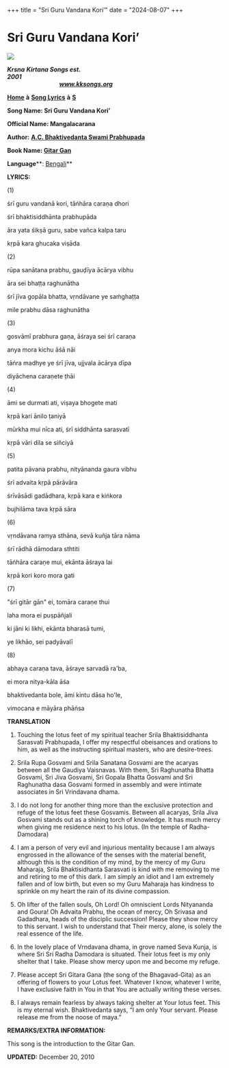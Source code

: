 +++
title = "Sri Guru Vandana Kori’"
date = "2024-08-07"
+++

# Sri Guru Vandana Kori’
**[![](http://kksongs.org/image_files/image002.jpg)](http://kksongs.org/)**

**_Krsna_** **_Kirtana Songs est. 2001_**                                                                                                                                                      **_www.kksongs.org_**

**[Home](http://kksongs.org/)** **à** **[Song Lyrics](http://kksongs.org/lyrics.html)** **à** **[S](http://kksongs.org/songs/song_s.html)**

**Song Name: Sri Guru Vandana Kori’**

**Official Name: Mangalacarana**

**Author:** [**A.C. Bhaktivedanta Swami Prabhupada**](http://kksongs.org/authors/list/acbsp.html)

**Book Name: [Gitar Gan](http://kksongs.org/authors/gitar_gan.html)**

**Language****: [Bengali](http://kksongs.org/language/list/bengali.html)**

**LYRICS:**

(1)

śrī guru vandanā kori, tāńhāra caraṇa dhori

śrī bhaktisiddhānta prabhupāda

āra yata śikṣā guru, sabe vañca kalpa taru

kṛpā kara ghucaka viṣāda

(2)

rūpa sanātana prabhu, gauḍīya ācārya vibhu

āra sei bhaṭṭa raghunātha

śrī jīva gopāla bhatta, vṛndāvane ye saḿghaṭṭa

mile prabhu dāsa raghunātha

(3)

gosvāmī prabhura gaṇa, āśraya sei śrī caraṇa

anya mora kichu āśā nāi

tāńra madhye ye śrī jīva, ujjvala ācārya dīpa

diyāchena caraṇete ṭhāi

(4)

āmi se durmati ati, viṣaya bhogete mati

kṛpā kari ānilo ṭaniyā

mūrkha mui nīca ati, śrī siddhānta sarasvatī

kṛpā vāri dila se siñciyā

(5)

patita pāvana prabhu, nityānanda gaura vibhu

śrī advaita kṛpā pārāvāra

śrīvāsādi gadādhara, kṛpā kara e kińkora

bujhilāma tava kṛpā sāra

(6)

vṛndāvana ramya sthāna, sevā kuñja tāra nāma

śrī rādhā dāmodara sthtiti

tāńhāra caraṇe mui, ekānta āśraya lai

kṛpā kori koro mora gati

(7)

"śrī gitār gān" ei, tomāra caraṇe thui

laha mora ei puṣpāñjali

ki jāni ki likhi, ekānta bharasā tumi,

ye likhāo, sei padyāvalī

(8)

abhaya caraṇa tava, āśraye sarvadā ra'ba,

ei mora nitya-kāla āśa

bhaktivedanta bole, āmi kintu dāsa ho'le,

vimocana e māyāra phāńsa

**TRANSLATION**

1) Touching the lotus feet of my spiritual teacher Srila Bhaktisiddhanta Sarasvati Prabhupada, I offer my respectful obeisances and orations to him, as well as the instructing spiritual masters, who are desire-trees.

2) Srila Rupa Gosvami and Srila Sanatana Gosvami are the acaryas between all the Gaudiya Vaisnavas. With them, Sri Raghunatha Bhatta Gosvami, Sri Jiva Gosvami, Sri Gopala Bhatta Gosvami and Sri Raghunatha dasa Gosvami formed in assembly and were intimate associates in Sri Vrindavana dhama.

3) I do not long for another thing more than the exclusive protection and refuge of the lotus feet these Gosvamis. Between all acaryas, Srila Jiva Gosvami stands out as a shining torch of knowledge. It has much mercy when giving me residence next to his lotus. (In the temple of Radha-Damodara)

4) I am a person of very evil and injurious mentality because I am always engrossed in the allowance of the senses with the material benefit, although this is the condition of my mind, by the mercy of my Guru Maharaja, Srila Bhaktisidhanta Sarasvati is kind with me removing to me and retiring to me of this dark. I am simply an idiot and I am extremely fallen and of low birth, but even so my Guru Maharaja has kindness to sprinkle on my heart the rain of its divine compassion.

5) Oh lifter of the fallen souls, Oh Lord! Oh omniscient Lords Nityananda and Goura! Oh Advaita Prabhu, the ocean of mercy, Oh Srivasa and Gadadhara, heads of the disciplic succession! Please they show mercy to this servant. I wish to understand that Their mercy, alone, is solely the real essence of the life.

6) In the lovely place of Vrndavana dhama, in grove named Seva Kunja, is where Sri Sri Radha Damodara is situated. Their lotus feet is my only shelter that I take. Please show mercy upon me and become my refuge.

7) Please accept Sri Gitara Gana (the song of the Bhagavad-Gita) as an offering of flowers to your Lotus feet. Whatever I know, whatever I write, I have exclusive faith in You in that You are actually writing these verses.

8) I always remain fearless by always taking shelter at Your lotus feet. This is my eternal wish. Bhaktivedanta says, “I am only Your servant. Please release me from the noose of maya.”

**REMARKS/EXTRA INFORMATION:**

This song is the introduction to the Gitar Gan.

**UPDATED:** December 20, 2010